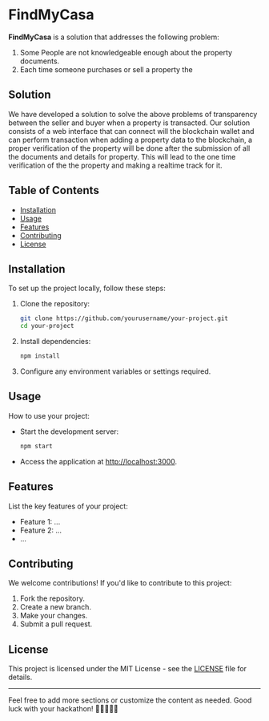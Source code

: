 # FindMyCasa
**FindMyCasa** is a solution that addresses the following problem:
1. Some People are not knowledgeable enough about the property documents.
2. Each time someone purchases or sell a property the 

## Solution
We have developed a solution to solve the above problems of transparency between the seller and buyer when a property is transacted.
Our solution consists of a web interface that can connect will the blockchain wallet and can perform transaction when adding a property data to the blockchain, a proper verification of the property will be done after the submission of all the documents and details for property.
This will lead to the one time verification of the the property and making a realtime track for it.

## Table of Contents

- [Installation](#installation)
- [Usage](#usage)
- [Features](#features)
- [Contributing](#contributing)
- [License](#license)

## Installation

To set up the project locally, follow these steps:

1. Clone the repository:

   ```bash
   git clone https://github.com/yourusername/your-project.git
   cd your-project
   ```

2. Install dependencies:

   ```bash
   npm install
   ```

3. Configure any environment variables or settings required.

## Usage

How to use your project:

- Start the development server:

  ```bash
  npm start
  ```

- Access the application at [http://localhost:3000](http://localhost:3000).

## Features

List the key features of your project:

- Feature 1: ...
- Feature 2: ...
- ...

## Contributing

We welcome contributions! If you'd like to contribute to this project:

1. Fork the repository.
2. Create a new branch.
3. Make your changes.
4. Submit a pull request.

## License

This project is licensed under the MIT License - see the [LICENSE](LICENSE) file for details.

---

Feel free to add more sections or customize the content as needed. Good luck with your hackathon! 🚀👩‍💻👨‍💻
